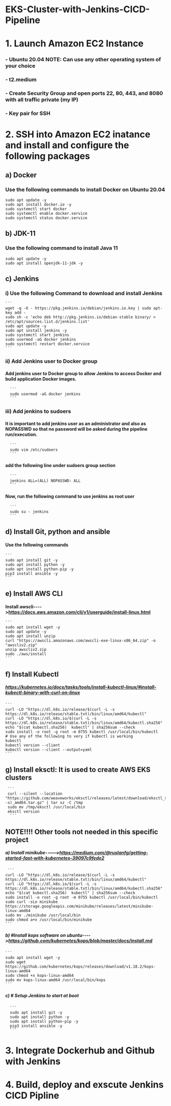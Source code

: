 # EKS-Cluster-with-Jenkins-CICD-Pipeline


# 1. Launch Amazon EC2 Instance
### - Ubuntu 20.04   NOTE: Can use any other operating system of your choice 
### - t2.medium
### - Create Security Group and open ports 22, 80, 443, and 8080 with all traffic private (my IP)
### - Key pair for SSH 
# 2. SSH into Amazon EC2 inatance and install and configure the following packages 

## a) Docker
### Use the following commands to install Docker on Ubuntu 20.04 
  ```
  sudo apt update -y 
  sudo apt install docker.io -y
  sudo systemctl start docker
  sudo systemctl enable docker.service
  sudo systemctl status docker.service
  ```
## b) JDK-11 
### Use the following command to install Java 11
  ```
  sudo apt update -y
  sudo apt install openjdk-11-jdk -y
  ```

 ## c) Jenkins
 ### i) Use the following Command to download and install Jenkins
    ```
    wget -q -O - https://pkg.jenkins.io/debian/jenkins.io.key | sudo apt-key add -
    sudo sh -c 'echo deb http://pkg.jenkins.io/debian-stable binary/ > /etc/apt/sources.list.d/jenkins.list'
    sudo apt update -y
    sudo apt install jenkins -y
    sudo systemctl start jenkins
    sudo usermod -aG docker jenkins
    sudo systemctl restart docker.service 
    ```
 ### ii) Add Jenkins user to Docker group
 #### Add jenkins user to Docker group to allow Jenkins to access Docker and build application Docker images. 
      ```
      sudo usermod -aG docker jenkins
      ```
 ### iii) Add jenkins to sudoers
 #### It is important to add jenkins user as an administrator and also as NOPASSWD so that no password will be asked during the pipeline run/execution.
      ```
      sudo vim /etc/sudoers
      ```
 #### add the following line under sudoers group section 
      ```
      jenkins ALL=(ALL) NOPASSWD: ALL 
      ```
 #### Now, run the following command to use jenkins as root user 
      ```
      sudo su - jenkins
      ```
## d) Install Git, python and ansible 
#### Use the following commands 
    ```
    sudo apt install git -y
    sudo apt install python -y
    sudo apt install python-pip -y
    pip3 install ansible -y
    ```
## e) Install AWS CLI
#### Install awscli---->https://docs.aws.amazon.com/cli/v1/userguide/install-linux.html 
    ```
    sudo apt install wget -y
    sudo apt update -y
    sudo apt install unzip 
    curl "https://awscli.amazonaws.com/awscli-exe-linux-x86_64.zip" -o "awscliv2.zip"
    unzip awscliv2.zip
    sudo ./aws/install
    ```
## f) Install Kubectl
##### https://kubernetes.io/docs/tasks/tools/install-kubectl-linux/#install-kubectl-binary-with-curl-on-linux
    ```
    curl -LO "https://dl.k8s.io/release/$(curl -L -s https://dl.k8s.io/release/stable.txt)/bin/linux/amd64/kubectl"
    curl -LO "https://dl.k8s.io/$(curl -L -s https://dl.k8s.io/release/stable.txt)/bin/linux/amd64/kubectl.sha256"
    echo "$(cat kubectl.sha256)  kubectl" | sha256sum --check
    sudo install -o root -g root -m 0755 kubectl /usr/local/bin/kubectl
    # Use any of the following to very if kubectl is working 
    kubectl
    kubectl version --client
    kubectl version --client --output=yaml
    ```
## g) Install eksctl: It is used to create AWS EKS clusters
     ```
     curl --silent --location "https://github.com/weaveworks/eksctl/releases/latest/download/eksctl_$(uname -s)_amd64.tar.gz" | tar xz -C /tmp
     sudo mv /tmp/eksctl /usr/local/bin 
     eksctl version
      ```
## NOTE!!!! Other tools not needed in this specific project
##### a) Install minikube---->https://medium.com/@ruslanfg/getting-started-fast-with-kubernetes-39097c9fede2
     ```
    curl -LO "https://dl.k8s.io/release/$(curl -L -s https://dl.k8s.io/release/stable.txt)/bin/linux/amd64/kubectl"
    curl -LO "https://dl.k8s.io/$(curl -L -s https://dl.k8s.io/release/stable.txt)/bin/linux/amd64/kubectl.sha256"
    echo "$(cat kubectl.sha256)  kubectl" | sha256sum --check
    sudo install -o root -g root -m 0755 kubectl /usr/local/bin/kubectl
    sudo curl -sLo minikube https://storage.googleapis.com/minikube/releases/latest/minikube-linux-amd64
    sudo mv ./minikube /usr/local/bin                           
    sudo chmod a+x /usr/local/bin/minikube
    ```
##### b) #Install kops software on ubuntu---->https://github.com/kubernetes/kops/blob/master/docs/install.md
    ```
    sudo apt install wget -y
    sudo wget https://github.com/kubernetes/kops/releases/download/v1.18.2/kops-linux-amd64
    sudo chmod +x kops-linux-amd64
    sudo mv kops-linux-amd64 /usr/local/bin/kops
    ```
##### c) # Setup Jenkins to start at boot
      ``` 
      sudo apt install git -y
      sudo apt install python -y
      sudo apt install python-pip -y
      pip3 install ansible -y
      ```
# 3. Integrate Dockerhub and Github with Jenkins
# 4. Build, deploy and exscute Jenkins CICD Pipline
